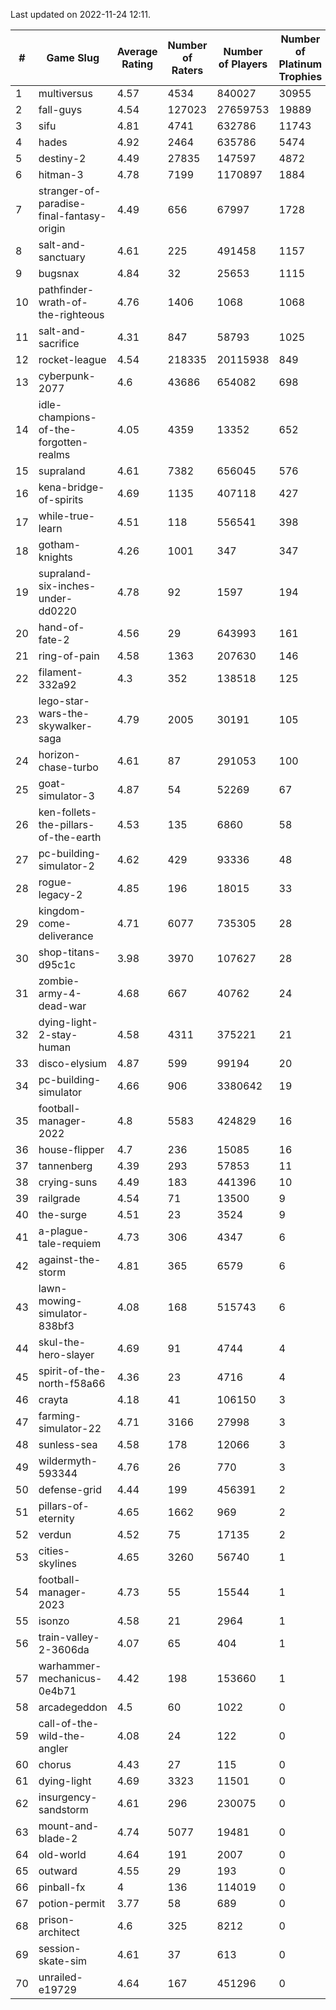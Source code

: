 Last updated on 2022-11-24 12:11.


|#|Game Slug|Average Rating|Number of Raters|Number of Players|Number of Platinum Trophies|Max Rarity (%)|
|---|---|---|---|---|---|---|
|1|multiversus|4.57|4534|840027|30955|78|
|2|fall-guys|4.54|127023|27659753|19889|4|
|3|sifu|4.81|4741|632786|11743|96|
|4|hades|4.92|2464|635786|5474|89|
|5|destiny-2|4.49|27835|147597|4872|95|
|6|hitman-3|4.78|7199|1170897|1884|48|
|7|stranger-of-paradise-final-fantasy-origin|4.49|656|67997|1728|98|
|8|salt-and-sanctuary|4.61|225|491458|1157|83|
|9|bugsnax|4.84|32|25653|1115|97|
|10|pathfinder-wrath-of-the-righteous|4.76|1406|1068|1068|39|
|11|salt-and-sacrifice|4.31|847|58793|1025|91|
|12|rocket-league|4.54|218335|20115938|849|75|
|13|cyberpunk-2077|4.6|43686|654082|698|62|
|14|idle-champions-of-the-forgotten-realms|4.05|4359|13352|652|0.1|
|15|supraland|4.61|7382|656045|576|99|
|16|kena-bridge-of-spirits|4.69|1135|407118|427|94|
|17|while-true-learn|4.51|118|556541|398|93|
|18|gotham-knights|4.26|1001|347|347|34|
|19|supraland-six-inches-under-dd0220|4.78|92|1597|194|99|
|20|hand-of-fate-2|4.56|29|643993|161|72|
|21|ring-of-pain|4.58|1363|207630|146|96|
|22|filament-332a92|4.3|352|138518|125|93|
|23|lego-star-wars-the-skywalker-saga|4.79|2005|30191|105|98|
|24|horizon-chase-turbo|4.61|87|291053|100|83|
|25|goat-simulator-3|4.87|54|52269|67|90|
|26|ken-follets-the-pillars-of-the-earth|4.53|135|6860|58|49|
|27|pc-building-simulator-2|4.62|429|93336|48|75|
|28|rogue-legacy-2|4.85|196|18015|33|0.8|
|29|kingdom-come-deliverance|4.71|6077|735305|28|30|
|30|shop-titans-d95c1c|3.98|3970|107627|28|98|
|31|zombie-army-4-dead-war|4.68|667|40762|24|66|
|32|dying-light-2-stay-human|4.58|4311|375221|21|0.6|
|33|disco-elysium|4.87|599|99194|20|28|
|34|pc-building-simulator|4.66|906|3380642|19|48|
|35|football-manager-2022|4.8|5583|424829|16|49|
|36|house-flipper|4.7|236|15085|16|93|
|37|tannenberg|4.39|293|57853|11|85|
|38|crying-suns|4.49|183|441396|10|65|
|39|railgrade|4.54|71|13500|9|98|
|40|the-surge|4.51|23|3524|9|94|
|41|a-plague-tale-requiem|4.73|306|4347|6|92|
|42|against-the-storm|4.81|365|6579|6|26|
|43|lawn-mowing-simulator-838bf3|4.08|168|515743|6|88|
|44|skul-the-hero-slayer|4.69|91|4744|4|96|
|45|spirit-of-the-north-f58a66|4.36|23|4716|4|58|
|46|crayta|4.18|41|106150|3|23|
|47|farming-simulator-22|4.71|3166|27998|3|80|
|48|sunless-sea|4.58|178|12066|3|37|
|49|wildermyth-593344|4.76|26|770|3|0.8|
|50|defense-grid|4.44|199|456391|2|80|
|51|pillars-of-eternity|4.65|1662|969|2|80|
|52|verdun|4.52|75|17135|2|72|
|53|cities-skylines|4.65|3260|56740|1|75|
|54|football-manager-2023|4.73|55|15544|1|80|
|55|isonzo|4.58|21|2964|1|61|
|56|train-valley-2-3606da|4.07|65|404|1|88|
|57|warhammer-mechanicus-0e4b71|4.42|198|153660|1|24|
|58|arcadegeddon|4.5|60|1022|0|94|
|59|call-of-the-wild-the-angler|4.08|24|122|0|97|
|60|chorus|4.43|27|115|0|84|
|61|dying-light|4.69|3323|11501|0|96|
|62|insurgency-sandstorm|4.61|296|230075|0|6|
|63|mount-and-blade-2|4.74|5077|19481|0|5|
|64|old-world|4.64|191|2007|0|86|
|65|outward|4.55|29|193|0|80|
|66|pinball-fx|4|136|114019|0|86|
|67|potion-permit|3.77|58|689|0|98|
|68|prison-architect|4.6|325|8212|0|39|
|69|session-skate-sim|4.61|37|613|0|27|
|70|unrailed-e19729|4.64|167|451296|0|3|
